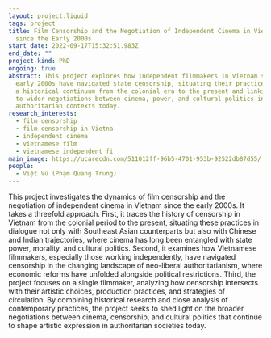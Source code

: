 ```yaml
---
layout: project.liquid
tags: project
title: Film Censorship and the Negotiation of Independent Cinema in Vietnam
  since the Early 2000s
start_date: 2022-09-17T15:32:51.983Z
end_date: ""
project-kind: PhD
ongoing: true
abstract: This project explores how independent filmmakers in Vietnam since the
  early 2000s have navigated state censorship, situating their practices within
  a historical continuum from the colonial era to the present and linking them
  to wider negotiations between cinema, power, and cultural politics in
  authoritarian contexts today.
research_interests:
  - film censorship
  - film censorship in Vietna
  - independent cinema
  - vietnamese film
  - vietnamese independent fi
main_image: https://ucarecdn.com/511012ff-96b5-4701-953b-92522db87d55/
people:
  - Việt Vũ (Phạm Quang Trung)
---
```

This project investigates the dynamics of film censorship and the negotiation of independent cinema in Vietnam since the early 2000s. It takes a threefold approach. First, it traces the history of censorship in Vietnam from the colonial period to the present, situating these practices in dialogue not only with Southeast Asian counterparts but also with Chinese and Indian trajectories, where cinema has long been entangled with state power, morality, and cultural politics. Second, it examines how Vietnamese filmmakers, especially those working independently, have navigated censorship in the changing landscape of neo-liberal authoritarianism, where economic reforms have unfolded alongside political restrictions. Third, the project focuses on a single filmmaker, analyzing how censorship intersects with their artistic choices, production practices, and strategies of circulation. By combining historical research and close analysis of contemporary practices, the project seeks to shed light on the broader negotiations between cinema, censorship, and cultural politics that continue to shape artistic expression in authoritarian societies today.